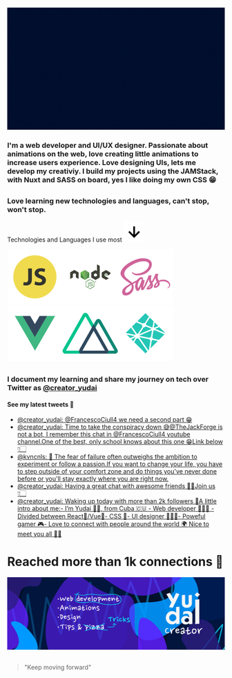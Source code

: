 ![intro](https://github.com/Yudai-creator/Yudai-creator/blob/master/Intro.gif)

### I'm a web developer and UI/UX designer. Passionate about animations on the web, love creating little animations to increase users experience. Love designing UIs, lets me develop my creativiy. I build my projects using the JAMStack, with Nuxt and SASS on board, yes I like doing my own CSS 😁

##

### Love learning new technologies and languages, can't stop, won't stop.

Technologies and Languages I use most ![arrow-down](https://github.com/Yudai-creator/Yudai-creator/blob/master/bx-down-arrow-alt.svg)

![js](https://github.com/Yudai-creator/Yudai-creator/blob/master/js.png)![node](https://github.com/Yudai-creator/Yudai-creator/blob/master/Node-JS-01.png)![sass](https://github.com/Yudai-creator/Yudai-creator/blob/master/sass.png)![vue](https://github.com/Yudai-creator/Yudai-creator/blob/master/Vue-JS-01.png)![nuxt](https://github.com/Yudai-creator/Yudai-creator/blob/master/Nuxt-01.png)![netlify](https://github.com/Yudai-creator/Yudai-creator/blob/master/Netlify-01.png)


##

### I document my learning and share my journey on tech over Twitter as [@creator_yudai](https://twitter.com/creator_yudai)

#### See my latest tweets 📲

<!-- TWITTER:START -->
- [@creator_yudai: @FrancescoCiull4 we need a second part 😁](https://rss.app/articles/cb4e791f6f6d729c074351566bd3a7c508111d6e1c2db7e0d6ed95259c9363c6eb50b648389c9b2beca36f7fdc170b9b63d768e4c0127317823ac36a)
- [@creator_yudai: Time to take the conspiracy down 😅@TheJackForge is not a bot, I remember this chat in @FrancescoCiull4 youtube channel.One of the best, only school knows about this one 😁Link below 👇🏻](https://rss.app/articles/cb4e791f6f6d729c074351566bd3a7c508111d6e1c2db7e0d6ed95259c9363c6eb50b648389c9b2beca36f7fdc170b9b63d46ee7c617781c8f3acc60)
- [@kvncnls: 🚀 The fear of failure often outweighs the ambition to experiment or follow a passion.If you want to change your life, you have to step outside of your comfort zone and do things you&#39;ve never done before or you&#39;ll stay exactly where you are right now.](https://rss.app/articles/cb4e791f6f6d729c074351566bd3a7c508111d6e1429bce2ccee9455969266d3f70cea0d6cdadc61faa36b7dd616069363dc6fe7cb15)
- [@creator_yudai: Having a great chat with awesome friends 🙌🏻Join us 👇🏻](https://rss.app/articles/cb4e791f6f6d729c074351566bd3a7c508111d6e1c2db7e0d6ed95259c9363c6eb50b648389c9b2beca36f7fdd1d089262d669e2c61579128e3ec665)
- [@creator_yudai: Waking up today with more than 2k followers 🤩A little intro about me:- I’m Yudai 🤙🏻, from Cuba 🇨🇺 - Web developer 🧑🏻‍💻 - Divided between React💙/Vue💚- CSS 🎯- UI designer 👨🏻‍🎨- Poweful gamer 🎮- Love to connect with people around the world 🌍 Nice to meet you all 🙌🏻](https://rss.app/articles/cb4e791f6f6d729c074351566bd3a7c508111d6e1c2db7e0d6ed95259c9363c6eb50b648389c9b2beca36f7fdd1d0c9163dc6be1c1137c10823dc660)
<!-- TWITTER:END -->

# Reached more than 1k connections 💙


![banner](https://github.com/Yudai-creator/Yudai-creator/blob/master/BANNER%20TWITTER.png)

##

> "Keep moving forward"






<!--
**Yudai-creator/Yudai-creator** is a ✨ _special_ ✨ repository because its `README.md` (this file) appears on your GitHub profile.

Here are some ideas to get you started:

- 🔭 I’m currently working on ...
- 🌱 I’m currently learning ...
- 👯 I’m looking to collaborate on ...
- 🤔 I’m looking for help with ...
- 💬 Ask me about ...
- 📫 How to reach me: ...
- 😄 Pronouns: ...
- ⚡ Fun fact: ...
-->
